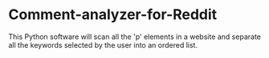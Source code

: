 # Comment-analyzer-for-Reddit
This Python software will scan all the 'p' elements in a website and separate all the keywords selected by the user into an ordered list.
